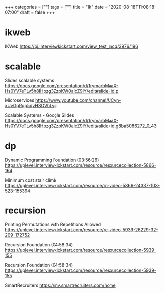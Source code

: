 +++
categories = [""]
tags = [""]
title = "Ik"
date = "2020-08-18T11:08:18-07:00"
draft = false
+++

# ikweb

IKWeb
https://oj.interviewkickstart.com/view_test_mcq/3976/196

# scalable

Slides scalable systems
https://docs.google.com/presentation/d/1rymarbMaaX-Hs0YV7eTLv5h8IHpzg3ZzpKW0alcZ9lY/edit#slide=id.p

Microservices
https://www.youtube.com/channel/UCyn-xUvGpRqp5dyHSOVhLvg

Scalable Systems - Google Slides
https://docs.google.com/presentation/d/1rymarbMaaX-Hs0YV7eTLv5h8IHpzg3ZzpKW0alcZ9lY/edit#slide=id.g8ba5086272_0_43

# dp

Dynamic Programming Foundation (03:56:26)
https://uplevel.interviewkickstart.com/resource/resourcecollection-5866-164

Minimum cost stair climb
https://uplevel.interviewkickstart.com/resource/rc-video-5866-24337-103-523-155394

# recursion

Printing Permutations with Repetitions Allowed
https://uplevel.interviewkickstart.com/resource/rc-video-5939-26229-32-209-172752

Recursion Foundation (04:58:34)
https://uplevel.interviewkickstart.com/resource/resourcecollection-5939-155

Recursion Foundation (04:58:34)
https://uplevel.interviewkickstart.com/resource/resourcecollection-5939-155

SmartRecruiters
https://my.smartrecruiters.com/home


